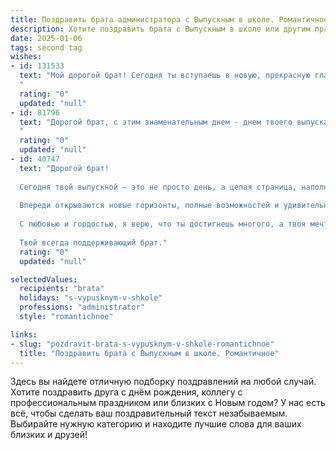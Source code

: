 ```yaml
---
title: Поздравить брата администратора с Выпускным в школе. Романтичное
description: Хотите поздравить брата с Выпускным в школе или другим праздником? Наш ИИ создаст незабываемое поздравление, а вы обязательно выделитесь среди других.  
date: 2025-01-06
tags: second tag
wishes:
- id: 131533
  text: "Мой дорогой брат! Сегодня ты вступаешь в новую, прекрасную главу своей жизни, оставляя позади школьные годы и открывая двери в мир взрослых возможностей.  Твой выбор профессии администратора — это выбор ответственности, организаторского таланта и умения управлять миром, пусть даже и в небольшом масштабе.  Пусть каждое твое дело будет сопряжено с вдохновением и любовью, а каждый день будет наполнен смыслом и радостью.  Пусть твоя жизнь будет похожа на прекрасный роман, полный увлекательных событий и счастливых мгновений.  Я бесконечно горжусь тобой и желаю тебе всего самого светлого и прекрасного! С выпускным!
  "
  rating: "0"
  updated: "null"
- id: 81796
  text: "Дорогой брат, с этим знаменательным днем - днем твоего выпуска из школы! Ты всегда был моим примером, и я горжусь твоей целеустремленностью и стремлением к знаниям. Пусть твой путь администратора будет  ярким и успешным,  полным интересных задач и побед! Я верю в тебя и с огромной радостью  встречаю  тебя на пороге взрослой жизни!
  "
  rating: "0"
  updated: "null"
- id: 40747
  text: "Дорогой брат!
  
  Сегодня твой выпускной — это не просто день, а целая страница, наполненная яркими моментами, дружбой и мечтами. Ты, как истинный администратор, смело провел эту главу своей жизни, организовав каждый ее день с энтузиазмом и решимостью.
  
  Впереди открываются новые горизонты, полные возможностей и удивительных свершений. Желаю, чтобы каждый шаг был уверен и каждый день приносил радость. Пусть твоя жизнь будет такой же яркой, как свечи на выпускном торте, и такой же интересной, как открытки из стран, которые ты еще откроешь для себя.
  
  С любовью и гордостью, я верю, что ты достигнешь многого, а твоя мечта стать выдающимся администратором станет реальностью. Поздравляю тебя с этим волшебным моментом! Выше плечи, вперед к новой жизни!
  
  Твой всегда поддерживающий брат."
  rating: "0"
  updated: "null"

selectedValues:
  recipients: "brata"
  holidays: "s-vypusknym-v-shkole"
  professions: "administrator"
  style: "romantichnoe"

links:
- slug: "pozdravit-brata-s-vypusknym-v-shkole-romantichnoe"
  title: "Поздравить брата с Выпускным в школе. Романтичное"
---
```


Здесь вы найдете отличную подборку поздравлений на любой случай.
Хотите поздравить друга с днём рождения, коллегу с профессиональным праздником или близких с Новым годом? У нас есть всё, чтобы сделать ваш поздравительный текст незабываемым. Выбирайте нужную категорию и находите лучшие слова для ваших близких и друзей!
